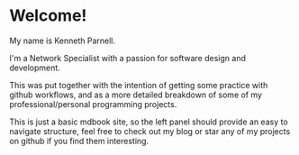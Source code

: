 # Welcome!


My name is Kenneth Parnell.

I'm a Network Specialist with a passion for software design and development.

This was put together with the intention of getting some practice with github workflows, and as a more detailed breakdown of some of my professional/personal programming projects.

This is just a basic mdbook site, so the left panel should provide an easy to navigate structure, feel free to check out my blog or star any of my projects on github if you find them interesting.
